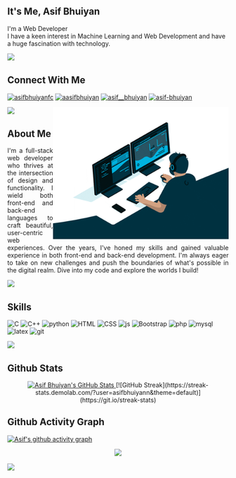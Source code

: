 ## It's Me, Asif Bhuiyan
<p>
 I'm a Web Developer <br> 
 I have a keen interest in Machine Learning and Web Development and have a huge fascination with technology. <br> 
</p> 
 <img src="https://user-images.githubusercontent.com/73097560/115834477-dbab4500-a447-11eb-908a-139a6edaec5c.gif">

## Connect With Me
<p>
<a href="mailto:asifbhuiyanfc@gmail.com" target="_blank"><img src="https://img.shields.io/badge/Gmail-D14836?style=for-the-badge&logo=gmail&logoColor=white" alt="asifbhuiyanfc" /></a> 
<a href="https://www.facebook.com/aasifbhuiyan" target="_blank"><img src="https://img.shields.io/badge/Facebook-%231877F2.svg?style=for-the-badge&logo=Facebook&logoColor=white" alt="aasifbhuiyan" /></a> 
<a href="https://twitter.com/asif__bhuiyan" target="blank"><img src="https://img.shields.io/badge/Twitter-%231DA1F2.svg?style=for-the-badge&logo=Twitter&logoColor=white" alt="asif__bhuiyan" /></a> 
<a href="https://www.linkedin.com/in/asif-bhuiyan-a1b701202/?originalSubdomain=bd" target="_blank"><img src="https://img.shields.io/badge/linkedin-%230077B5.svg?style=for-the-badge&logo=linkedin&logoColor=white" alt="asif-bhuiyan" /></a>


<!-- <a href="https://sites.google.com/view/asifbhuiyan" target="_blank"><img src="https://img.shields.io/badge/google-4285F4?style=for-the-badge&logo=google&logoColor=white" alt="asif-bhuiyan" /></a> -->

<!-- <a href="" target="_blank"><img align="center" src="https://visitcount.itsvg.in/api?id=asifbhuiyann&label=Profile%20Views&color=0&icon=1&pretty=true)](https://visitcount.itsvg.in" alt="Visitors" /></a>  -->

</p>

<!--horizontal divider(gradiant)-->
<img src="https://user-images.githubusercontent.com/73097560/115834477-dbab4500-a447-11eb-908a-139a6edaec5c.gif">

<img align="right" alt="Coding" width="400" src="https://github.com/Mirzaazmath/threads_clone/blob/main/assets/output/coding.gif">

## About Me
<p style="text-align: justify;">
I'm a full-stack web developer who thrives at the intersection of design and functionality. I wield both front-end and back-end languages to craft beautiful, user-centric web experiences. Over the years, I've honed my skills and gained valuable experience in both front-end and back-end development.  I'm always eager to take on new challenges and push the boundaries of what's possible in the digital realm. Dive into my code and explore the worlds I build!
</p>


<!--horizontal divider(gradiant)-->
<img src="https://user-images.githubusercontent.com/73097560/115834477-dbab4500-a447-11eb-908a-139a6edaec5c.gif">

## Skills
<p>
 
<img alt="C" src="https://img.shields.io/badge/c-%2300599C.svg?style=for-the-badge&logo=&logoColor=white">
<img alt="C++" src="https://img.shields.io/badge/c++-%2300599C.svg?style=for-the-badge&logo=c%2B%2B&logoColor=white">
<!-- <img alt="java" src="https://img.shields.io/badge/java-%23ED8B00.svg?style=for-the-badge&logo=openjdk&logoColor=white"> -->
<img alt="python" src="https://img.shields.io/badge/python-3670A0?style=for-the-badge&logo=python&logoColor=ffdd54"> 
<img alt="HTML" src="https://img.shields.io/badge/html5-%23E34F26.svg?style=for-the-badge&logo=html5&logoColor=white"> 
<img alt="CSS" src="https://img.shields.io/badge/css3-%231572B6.svg?style=for-the-badge&logo=css3&logoColor=white"> 
<img alt="js" src="https://img.shields.io/badge/javascript-%23323330.svg?style=for-the-badge&logo=javascript&logoColor=%23F7DF1E"> 
<img alt="Bootstrap" src="https://img.shields.io/badge/bootstrap-%238511FA.svg?style=for-the-badge&logo=bootstrap&logoColor=white"> 
<img alt="php" src="https://img.shields.io/badge/php-%23777BB4.svg?style=for-the-badge&logo=php&logoColor=white"> 
<!-- <img alt="apache" src="https://img.shields.io/badge/apache-%23D42029.svg?style=for-the-badge&logo=apache&logoColor=white"> -->
<img alt="mysql" src="https://img.shields.io/badge/mysql-%2300f.svg?style=for-the-badge&logo=mysql&logoColor=white">
<img alt="latex" src="https://img.shields.io/badge/latex-%23008080.svg?style=for-the-badge&logo=latex&logoColor=white"> 
<img alt="git" src="https://img.shields.io/badge/git-%23F05033.svg?style=for-the-badge&logo=git&logoColor=white">

</p>

<!--horizontal divider(gradiant)-->
<img src="https://user-images.githubusercontent.com/73097560/115834477-dbab4500-a447-11eb-908a-139a6edaec5c.gif">

## Github Stats

<p align="center">
  <a href="https://github.com/asifbhuiyann">
    <img src="https://github-readme-stats.vercel.app/api?username=asifbhuiyann&count_private=true&show_icons=true&theme=light&hide_border=false&include_all_commits=true" alt="Asif Bhuiyan's GitHub Stats">
  </a>
<!--   <img src="https://github-readme-streak-stats.herokuapp.com/?user=asifbhuiyann&theme=dark&hide_border=false" alt="Streak Stats"> -->
[![GitHub Streak](https://streak-stats.demolab.com/?user=asifbhuiyann&theme=default)](https://git.io/streak-stats)
</p>

## Github Activity Graph
[![Asif's github activity graph](https://github-readme-activity-graph.vercel.app/graph?username=asifbhuiyann&theme=github-light)](https://github.com/ashutosh00710/github-readme-activity-graph)

<!--profile visit count-->

<div align="center">
  
[![](https://visitcount.itsvg.in/api?id=asifbhuiyann&label=Profile%20Views&color=0&icon=1&pretty=true)](https://visitcount.itsvg.in)
  
</div>

<!--
![Top Langs](https://github-readme-stats.vercel.app/api/top-langs/?username=asifbhuiyann&layout=compact)-->
<!-- ![Asif's GitHub stats](https://github-readme-stats.vercel.app/api?username=asifbhuiyann&show_icons=true&theme=transparent) -->
<!--horizontal divider(gradiant)-->
<img src="https://user-images.githubusercontent.com/73097560/115834477-dbab4500-a447-11eb-908a-139a6edaec5c.gif">
